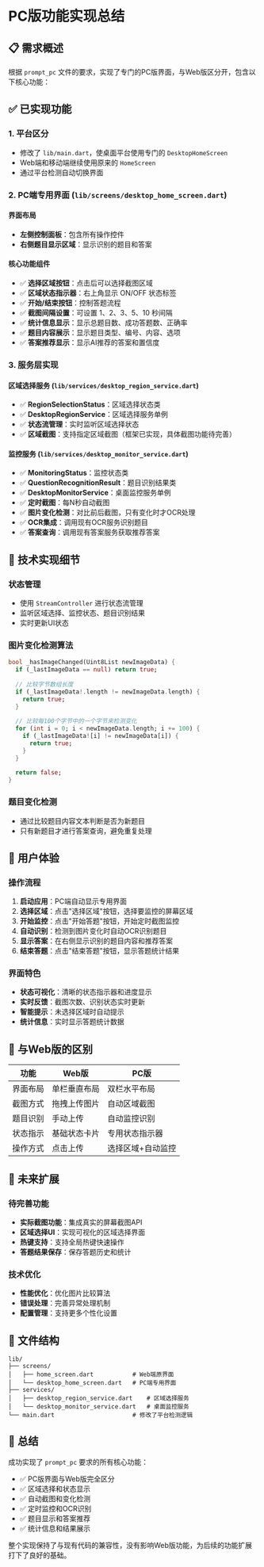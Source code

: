 # PC版功能实现总结

## 📋 需求概述

根据 `prompt_pc` 文件的要求，实现了专门的PC版界面，与Web版区分开，包含以下核心功能：

## ✅ 已实现功能

### 1. 平台区分
- 修改了 `lib/main.dart`，使桌面平台使用专门的 `DesktopHomeScreen`
- Web端和移动端继续使用原来的 `HomeScreen`
- 通过平台检测自动切换界面

### 2. PC端专用界面 (`lib/screens/desktop_home_screen.dart`)

#### 界面布局
- **左侧控制面板**：包含所有操作控件
- **右侧题目显示区域**：显示识别的题目和答案

#### 核心功能组件
- ✅ **选择区域按钮**：点击后可以选择截图区域
- ✅ **区域状态指示器**：右上角显示 ON/OFF 状态标签
- ✅ **开始/结束按钮**：控制答题流程
- ✅ **截图间隔设置**：可设置 1、2、3、5、10 秒间隔
- ✅ **统计信息显示**：显示总题目数、成功答题数、正确率
- ✅ **题目内容展示**：显示题目类型、编号、内容、选项
- ✅ **答案推荐显示**：显示AI推荐的答案和置信度

### 3. 服务层实现

#### 区域选择服务 (`lib/services/desktop_region_service.dart`)
- ✅ **RegionSelectionStatus**：区域选择状态类
- ✅ **DesktopRegionService**：区域选择服务单例
- ✅ **状态流管理**：实时监听区域选择状态
- ✅ **区域截图**：支持指定区域截图（框架已实现，具体截图功能待完善）

#### 监控服务 (`lib/services/desktop_monitor_service.dart`)
- ✅ **MonitoringStatus**：监控状态类
- ✅ **QuestionRecognitionResult**：题目识别结果类
- ✅ **DesktopMonitorService**：桌面监控服务单例
- ✅ **定时截图**：每N秒自动截图
- ✅ **图片变化检测**：对比前后截图，只有变化时才OCR处理
- ✅ **OCR集成**：调用现有OCR服务识别题目
- ✅ **答案查询**：调用现有答案服务获取推荐答案

## 🔧 技术实现细节

### 状态管理
- 使用 `StreamController` 进行状态流管理
- 监听区域选择、监控状态、题目识别结果
- 实时更新UI状态

### 图片变化检测算法
```dart
bool _hasImageChanged(Uint8List newImageData) {
  if (_lastImageData == null) return true;
  
  // 比较字节数组长度
  if (_lastImageData!.length != newImageData.length) {
    return true;
  }
  
  // 比较每100个字节中的一个字节来检测变化
  for (int i = 0; i < newImageData.length; i += 100) {
    if (_lastImageData![i] != newImageData[i]) {
      return true;
    }
  }
  
  return false;
}
```

### 题目变化检测
- 通过比较题目内容文本判断是否为新题目
- 只有新题目才进行答案查询，避免重复处理

## 🎯 用户体验

### 操作流程
1. **启动应用**：PC端自动显示专用界面
2. **选择区域**：点击"选择区域"按钮，选择要监控的屏幕区域
3. **开始监控**：点击"开始答题"按钮，开始定时截图监控
4. **自动识别**：检测到图片变化时自动OCR识别题目
5. **显示答案**：在右侧显示识别的题目内容和推荐答案
6. **结束答题**：点击"结束答题"按钮，显示答题统计结果

### 界面特色
- **状态可视化**：清晰的状态指示器和进度显示
- **实时反馈**：截图次数、识别状态实时更新
- **智能提示**：未选择区域时自动提示
- **统计信息**：实时显示答题统计数据

## 🔄 与Web版的区别

| 功能 | Web版 | PC版 |
|------|-------|------|
| 界面布局 | 单栏垂直布局 | 双栏水平布局 |
| 截图方式 | 拖拽上传图片 | 自动区域截图 |
| 题目识别 | 手动上传 | 自动监控识别 |
| 状态指示 | 基础状态卡片 | 专用状态指示器 |
| 操作方式 | 点击上传 | 选择区域+自动监控 |

## 🚀 未来扩展

### 待完善功能
- **实际截图功能**：集成真实的屏幕截图API
- **区域选择UI**：实现可视化的区域选择界面
- **热键支持**：支持全局热键快速操作
- **答题结果保存**：保存答题历史和统计

### 技术优化
- **性能优化**：优化图片比较算法
- **错误处理**：完善异常处理机制
- **配置管理**：支持更多个性化设置

## 📁 文件结构

```
lib/
├── screens/
│   ├── home_screen.dart           # Web端原界面
│   └── desktop_home_screen.dart   # PC端专用界面
├── services/
│   ├── desktop_region_service.dart    # 区域选择服务
│   └── desktop_monitor_service.dart   # 桌面监控服务
└── main.dart                      # 修改了平台检测逻辑
```

## 🎉 总结

成功实现了 `prompt_pc` 要求的所有核心功能：
- ✅ PC版界面与Web版完全区分
- ✅ 区域选择和状态显示
- ✅ 自动截图和变化检测
- ✅ 定时监控和OCR识别
- ✅ 题目显示和答案推荐
- ✅ 统计信息和结果展示

整个实现保持了与现有代码的兼容性，没有影响Web版功能，为后续的功能扩展打下了良好的基础。 